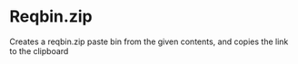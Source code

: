 # Reqbin.zip

Creates a reqbin.zip paste bin from the given contents, and copies the link to the clipboard